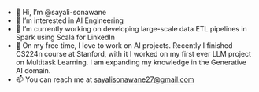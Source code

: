 - 👋 Hi, I’m @sayali-sonawane
- 👀 I’m interested in AI Engineering
- 🌱 I’m currently working on developing large-scale data ETL pipelines in Spark using Scala for LinkedIn
- 💞️ On my free time, I love to work on AI projects. Recently I finished CS224n course at Stanford, with it I worked on my first ever LLM project on Multitask Learning. I am expanding my knowledge in the Generative AI domain.
- 📫 You can reach me at sayalisonawane27@gmail.com

<!---
sayali-sonawane/sayali-sonawane is a ✨ special ✨ repository because its `README.md` (this file) appears on your GitHub profile.
You can click the Preview link to take a look at your changes.
--->
